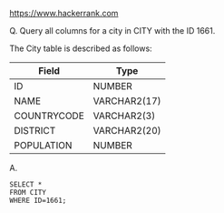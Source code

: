 https://www.hackerrank.com

Q. Query all columns for a city in CITY with the ID 1661.

The City table is described as follows:

|Field|Type|
|-----|----|
|ID|NUMBER|
|NAME|VARCHAR2(17)|
|COUNTRYCODE|VARCHAR2(3)|
|DISTRICT|VARCHAR2(20)|
|POPULATION|NUMBER|

A.
```
SELECT *
FROM CITY
WHERE ID=1661;
```